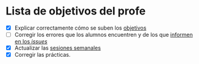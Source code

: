 Lista de objetivos del profe
============================

- [x] Explicar correctamente cómo se suben los [objetivos](JJ.md)
- [ ] Corregir los errores que los alumnos encuentren y de los que [informen en los *issues*](https://github.com/JJ/IV16-17/issues)
- [x] Actualizar las [sesiones semanales](../sesiones)
- [x] Corregir las prácticas.
